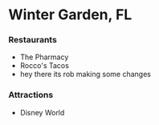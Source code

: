 #  Winter Garden, FL

### Restaurants

- The Pharmacy
- Rocco's Tacos
- hey there its rob making some changes 

### Attractions

- Disney World
